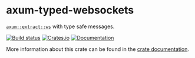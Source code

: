 # axum-typed-websockets

[`axum::extract::ws`] with type safe messages.

[![Build status](https://github.com/davidpdrsn/axum-typed-websockets/actions/workflows/CI.yml/badge.svg?branch=main)](https://github.com/davidpdrsn/axum-typed-websockets/actions/workflows/CI.yml)
[![Crates.io](https://img.shields.io/crates/v/axum-typed-websockets)](https://crates.io/crates/axum-typed-websockets)
[![Documentation](https://docs.rs/axum-typed-websockets/badge.svg)](https://docs.rs/axum-typed-websockets)

More information about this crate can be found in the [crate documentation][docs].

[`axum::extract::ws`]: https://docs.rs/axum/latest/axum/extract/ws/index.html
[docs]: https://docs.rs/axum-typed-websockets
